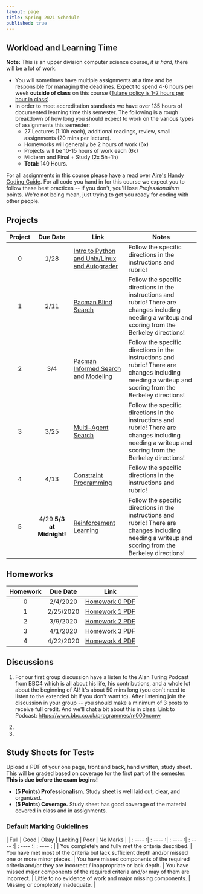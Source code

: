 ```yaml
---
layout: page
title: Spring 2021 Schedule
published: true
---
```


## Workload and Learning Time

**Note:** This is an upper division computer science course, *it is hard*, there will be a lot of work.  
* You will sometimes have multiple assignments at a time and be responsible for managing the deadlines.  Expect to spend 4-6 hours per week **outside of class** on this course ([Tulane policy is 1-2 hours per hour in class](https://catalog.tulane.edu/)).  
* In order to meet accreditation standards we have over 135 hours of documented learning time this semester.  The following is a rough breakdown of how long you should expect to work on the various types of assignments this semester:  
  * 27 Lectures (1:10h each), additional readings, review, small assignments (20 mins per lecture).
  * Homeworks will generally be 2 hours of work (6x)
  * Projects will be 10-15 hours of work each (6x)
  * Midterm and Final + Study (2x 5h+1h)
  * **Total:** 140 Hours.


For all assignments in this course please have a read over [Aire's Handy Coding Guide](./_projects/codingguide.md). For all code you hand in for this course we expect you to follow these best practices -- if you don't, you'll lose *Professionalism* points.  We're not being mean, just trying to get you ready for coding with other people.

## Projects

| Project | Due Date | Link | Notes |
|:-------:|:--------:|----|-----|
| 0 | 1/28 | [Intro to Python and Unix/Linux and Autograder](./_projects/project0.md) | Follow the specific directions in the instructions and rubric! |
| 1 | 2/11 | [Pacman Blind Search](./_projects/project1.md) | Follow the specific directions in the instructions and rubric!  There are changes including needing a writeup and scoring from the Berkeley directions! |
| 2 | 3/4 | [Pacman Informed Search and Modeling](./_projects/project2.md) | Follow the specific directions in the instructions and rubric!  There are changes including needing a writeup and scoring from the Berkeley directions! |
| 3 | 3/25 | [Multi-Agent Search](./_projects/project3.md) | Follow the specific directions in the instructions and rubric!  There are changes including needing a writeup and scoring from the Berkeley directions! |
| 4 | 4/13 | [Constraint Programming](./_projects/project4.md) | Follow the specific directions in the instructions and rubric! |
| 5 | ~~4/29~~ **5/3 at Midnight!** | [Reinforcement Learning](./_projects/project5.md) | Follow the specific directions in the instructions and rubric!  There are changes including needing a writeup and scoring from the Berkeley directions! |

## Homeworks

| Homework | Due Date | Link |
|:-------:|:--------:|:----:|
| 0 | 2/4/2020 | [Homework 0 PDF](https://drive.google.com/file/d/1O9VOe_7ORlk9WPqcOaqlrA-QsoH-MbM-/view?usp=sharing)
| 1 | 2/25/2020 | [Homework 1 PDF](https://drive.google.com/open?id=1F8roXI56b4z_ZUGiFrBFzKIhDBs9Hzm9)
| 2 | 3/9/2020 | [Homework 2 PDF](https://drive.google.com/file/d/1T-_5Wn6eFj0lFW04ege1egSxpkpC5BAw/view?usp=sharing)
| 3 | 4/1/2020 | [Homework 3 PDF](https://drive.google.com/file/d/1Q6CwKLzk92-630G2h9iW8vMf1xD8dD1o/view?usp=sharing)
| 4 | 4/22/2020 | [Homework 4 PDF](https://drive.google.com/file/d/16dNp9xDJ8Kyo5ZeEGX7DLvvlwjeE-7Fk/view?usp=sharing)

## Discussions

1. For our first group discussion have a listen to the Alan Turing Podcast from BBC4 which is all about his life, his contributions, and a whole lot about the beginning of AI! It's about 50 mins long (you don't need to listen to the extended bit if you don't want to). After listening join the discussion in your group -- you should make a minimum of 3 posts to receive full credit. And we'll chat a bit about this in class. Link to Podcast: https://www.bbc.co.uk/programmes/m000ncmw

2. 

3. 

## Study Sheets for Tests

Upload a PDF of your one page, front and back, hand written, study sheet.  This will be graded based on coverage for the first part of the semester. **This is due before the exam begins!**

* **(5 Points) Professionalism.** Study sheet is well laid out, clear, and organized.
* **(5 Points) Coverage.** Study sheet has good coverage of the material covered in class and in assignments.

### Default Marking Guidelines

| Full    |    Good |  Okay |   Lacking   |   Poor  | No Marks |
| : ---- :| : ---- :| : ---- :| : ---- :| : ---- :| : ---- : |
| You completely and fully met the criteria described. | You have met most of the criteria but lack sufficient depth and/or missed one or more minor pieces. | You have missed components of the required criteria and/or they are incorrect / inappropriate or lack depth. | You have missed major components of the required criteria and/or may of them are incorrect. | Little to no evidence of work and major missing components. | Missing or completely inadequate. | 